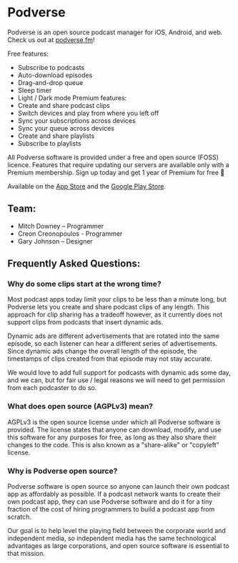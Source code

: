 # Podverse

Podverse is an open source podcast manager for iOS, Android, and web. Check us out at [podverse.fm](https://podverse.fm/)!

Free features:
- Subscribe to podcasts
- Auto-download episodes
- Drag-and-drop queue
- Sleep timer
- Light / Dark mode
Premium features:
- Create and share podcast clips
- Switch devices and play from where you left off
- Sync your subscriptions across devices
- Sync your queue across devices
- Create and share playlists
- Subscribe to playlists

All Podverse software is provided under a free and open source (FOSS) licence. Features that require updating our servers are available only with a Premium membership. Sign up today and get 1 year of Premium for free 🥳

Available on the [App Store](https://apps.apple.com/us/app/podverse/id1390888454) and the [Google Play Store](https://play.google.com/store/apps/details?id=com.podverse).

## Team:
- Mitch Downey – Programmer
- Creon Creonopoulos - Programmer
- Gary Johnson – Designer

## Frequently Asked Questions:

### Why do some clips start at the wrong time?
Most podcast apps today limit your clips to be less than a minute long, but Podverse lets you create and share podcast clips of any length. This approach for clip sharing has a tradeoff however, as it currently does not support clips from podcasts that insert dynamic ads.

Dynamic ads are different advertisements that are rotated into the same episode, so each listener can hear a different series of advertisements. Since dynamic ads change the overall length of the episode, the timestamps of clips created from that episode may not stay accurate.

We would love to add full support for podcasts with dynamic ads some day, and we can, but for fair use / legal reasons we will need to get permission from each podcaster to do so.

### What does open source (AGPLv3) mean?
AGPLv3 is the open source license under which all Podverse software is provided. The license states that anyone can download, modify, and use this software for any purposes for free, as long as they also share their changes to the code. This is also known as a "share-alike" or "copyleft" license.

### Why is Podverse open source?
Podverse software is open source so anyone can launch their own podcast app as affordably as possible. If a podcast network wants to create their own podcast app, they can use Podverse software and do it for a tiny fraction of the cost of hiring programmers to build a podcast app from scratch.

Our goal is to help level the playing field between the corporate world and independent media, so independent media has the same technological advantages as large corporations, and open source software is essential to that mission.
